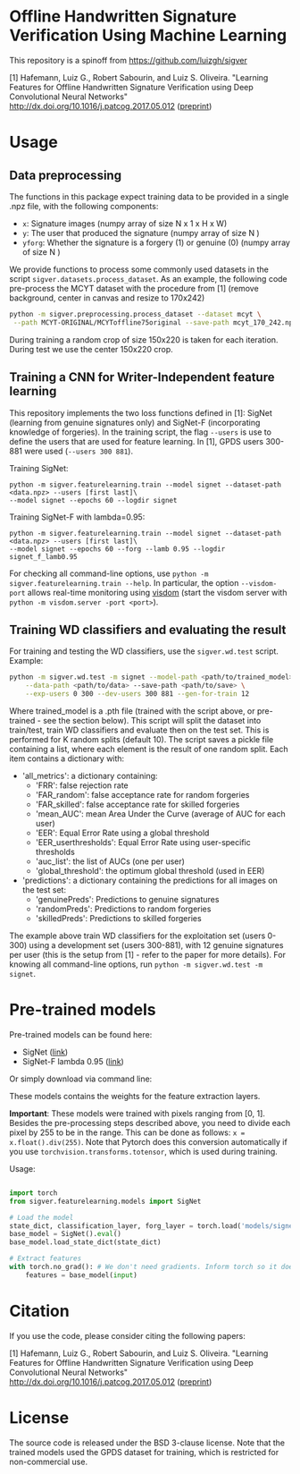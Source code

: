 # Offline Handwritten Signature Verification Using Machine Learning

This repository is a spinoff from https://github.com/luizgh/sigver

[1] Hafemann, Luiz G., Robert Sabourin, and Luiz S. Oliveira. "Learning Features for Offline Handwritten Signature Verification using Deep Convolutional Neural Networks" http://dx.doi.org/10.1016/j.patcog.2017.05.012 ([preprint](https://arxiv.org/abs/1705.05787))


# Usage

## Data preprocessing

The functions in this package expect training data to be provided in a single .npz file, with the following components:

* ```x```: Signature images (numpy array of size N x 1 x H x W)
* ```y```: The user that produced the signature (numpy array of size N )
* ```yforg```: Whether the signature is a forgery (1) or genuine (0) (numpy array of size N )

We provide functions to process some commonly used datasets in the script ```sigver.datasets.process_dataset```. 
As an example, the following code pre-process the MCYT dataset with the procedure from [1] (remove background, center in canvas and resize to 170x242)

```bash
python -m sigver.preprocessing.process_dataset --dataset mcyt \
 --path MCYT-ORIGINAL/MCYToffline75original --save-path mcyt_170_242.npz
```

During training a random crop of size 150x220 is taken for each iteration. During test we use the center 150x220 crop.

## Training a CNN for Writer-Independent feature learning

This repository implements the two loss functions defined in [1]: SigNet (learning from genuine signatures only)
and SigNet-F (incorporating knowledge of forgeries). In the training script, the flag
```--users``` is use to define the users that are used for feature learning. In [1],
GPDS users 300-881 were used (```--users 300 881```). 


Training SigNet:

```
python -m sigver.featurelearning.train --model signet --dataset-path  <data.npz> --users [first last]\ 
--model signet --epochs 60 --logdir signet  
```

Training SigNet-F with lambda=0.95:

```
python -m sigver.featurelearning.train --model signet --dataset-path  <data.npz> --users [first last]\ 
--model signet --epochs 60 --forg --lamb 0.95 --logdir signet_f_lamb0.95  
```

For checking all command-line options, use ```python -m sigver.featurelearning.train --help```. 
In particular, the option ```--visdom-port``` allows real-time monitoring using [visdom](https://github.com/facebookresearch/visdom) (start the visdom
server with ```python -m visdom.server -port <port>```).   

## Training WD classifiers and evaluating the result

For training and testing the WD classifiers, use the ```sigver.wd.test``` script. Example:

```bash
python -m sigver.wd.test -m signet --model-path <path/to/trained_model> \
    --data-path <path/to/data> --save-path <path/to/save> \
    --exp-users 0 300 --dev-users 300 881 --gen-for-train 12
```

Where trained_model is a .pth file (trained with the script above, or pre-trained - see the section below).
This script will split the dataset into train/test, train WD classifiers and evaluate then on the test set. This
is performed for K random splits (default 10). The script saves a pickle file containing a list, where each element is the result 
of one random split. Each item contains a dictionary with:

* 'all_metrics': a dictionary containing:
  * 'FRR': false rejection rate
  * 'FAR_random': false acceptance rate for random forgeries
  * 'FAR_skilled': false acceptance rate for skilled forgeries
  * 'mean_AUC': mean Area Under the Curve (average of AUC for each user)
  * 'EER': Equal Error Rate using a global threshold
  * 'EER_userthresholds': Equal Error Rate using user-specific thresholds
  * 'auc_list': the list of AUCs (one per user)
  * 'global_threshold': the optimum global threshold (used in EER)
* 'predictions': a dictionary containing the predictions for all images on the test set:
  * 'genuinePreds': Predictions to genuine signatures
  * 'randomPreds': Predictions to random forgeries
  * 'skilledPreds': Predictions to skilled forgeries


The example above train WD classifiers for the exploitation set (users 0-300) using a development
set (users 300-881), with 12 genuine signatures per user (this is the setup from [1] - refer to 
the paper for more details). For knowing all command-line options, run ```python -m sigver.wd.test -m signet```. 

# Pre-trained models

Pre-trained models can be found here: 
* SigNet ([link](https://storage.googleapis.com/luizgh-datasets/pytorch_models/signet.pth))
* SigNet-F lambda 0.95 ([link](https://storage.googleapis.com/luizgh-datasets/pytorch_models/signet_f_lambda_0.95.pth))

Or simply download via command line:

These models contains the weights for the feature extraction layers.

**Important**: These models were trained with pixels ranging from [0, 1]. Besides the pre-processing steps described above, you need to divide each  pixel by 255 to be in the range. This can be done as follows: ```x = x.float().div(255)```. Note that Pytorch does this conversion automatically if you use ```torchvision.transforms.totensor```, which is used during training.

Usage:

```python

import torch
from sigver.featurelearning.models import SigNet

# Load the model
state_dict, classification_layer, forg_layer = torch.load('models/signet.pth')
base_model = SigNet().eval()
base_model.load_state_dict(state_dict)

# Extract features
with torch.no_grad(): # We don't need gradients. Inform torch so it doesn't compute them
    features = base_model(input)

```

# Citation

If you use the code, please consider citing the following papers:

[1] Hafemann, Luiz G., Robert Sabourin, and Luiz S. Oliveira. "Learning Features for Offline Handwritten Signature Verification using Deep Convolutional Neural Networks" http://dx.doi.org/10.1016/j.patcog.2017.05.012 ([preprint](https://arxiv.org/abs/1705.05787))


# License

The source code is released under the BSD 3-clause license. Note that the trained models used the GPDS dataset for training, which is restricted for non-commercial use.  
